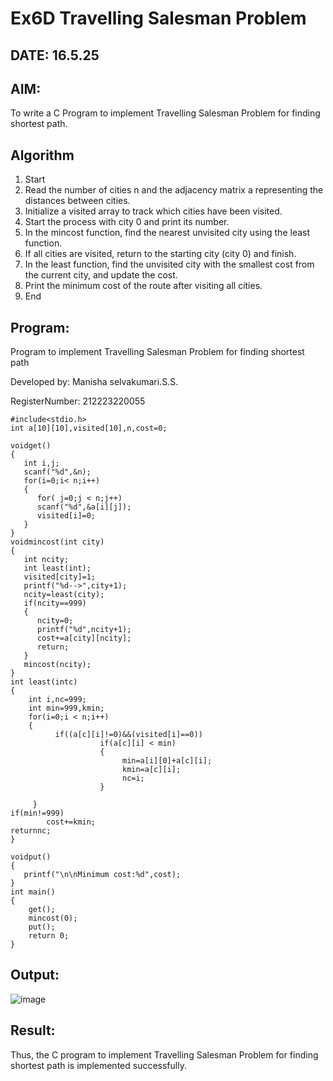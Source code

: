 # Ex6D Travelling Salesman Problem
## DATE: 16.5.25

## AIM:
To write a C Program to implement Travelling Salesman Problem for finding shortest path.
## Algorithm
1.	Start
2.	Read the number of cities n and the adjacency matrix a representing the distances between cities.
3.	Initialize a visited array to track which cities have been visited.
4.	Start the process with city 0 and print its number.
5.	In the mincost function, find the nearest unvisited city using the least function.
6.	If all cities are visited, return to the starting city (city 0) and finish.
7.	In the least function, find the unvisited city with the smallest cost from the current city, and update the cost.
8.	Print the minimum cost of the route after visiting all cities.
9.	End


## Program:

Program to implement Travelling Salesman Problem for finding shortest path

Developed by: Manisha selvakumari.S.S.

RegisterNumber: 212223220055  

```
#include<stdio.h>
int a[10][10],visited[10],n,cost=0;

voidget()
{
   int i,j;
   scanf("%d",&n);
   for(i=0;i< n;i++)
   {
      for( j=0;j < n;j++)
      scanf("%d",&a[i][j]);
      visited[i]=0;
   }
}
voidmincost(int city)
{
   int ncity;
   int least(int);
   visited[city]=1;
   printf("%d-->",city+1);
   ncity=least(city);
   if(ncity==999)
   {
      ncity=0;
      printf("%d",ncity+1);
      cost+=a[city][ncity];
      return;
   }
   mincost(ncity);
}
int least(intc)
{
    int i,nc=999;
    int min=999,kmin;
    for(i=0;i < n;i++)
    {
          if((a[c][i]!=0)&&(visited[i]==0))
                    if(a[c][i] < min)
                    {
                         min=a[i][0]+a[c][i];
                         kmin=a[c][i];
                         nc=i;
                    } 
 
     }
if(min!=999)
        cost+=kmin;
returnnc;
} 

voidput()
{
   printf("\n\nMinimum cost:%d",cost);
}
int main()
{
    get();
    mincost(0);
    put();
    return 0;
}

```
## Output:

![image](https://github.com/user-attachments/assets/6e7b83e8-c09c-4bab-a96a-6989666ec8e4)


## Result:
Thus, the C program to implement Travelling Salesman Problem for finding shortest path is implemented successfully.
